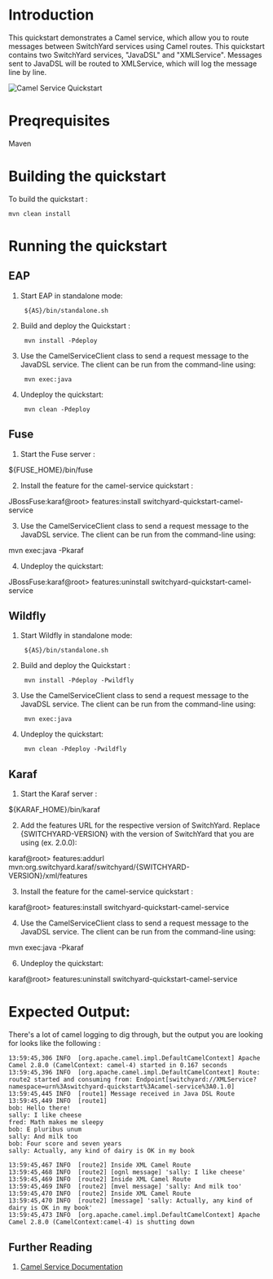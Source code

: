 Introduction
============
This quickstart demonstrates a Camel service, which allow you to route messages between SwitchYard 
services using Camel routes.    This quickstart contains two SwitchYard services, "JavaDSL" and 
"XMLService".   Messages sent to JavaDSL will be routed to XMLService, which will log the message
line by line.

![Camel Service Quickstart](https://github.com/jboss-switchyard/quickstarts/raw/master/camel-service/camel-service.jpg)

Preqrequisites 
==============
Maven



Building the quickstart
======================

To build the quickstart :

```
mvn clean install
```


Running the quickstart
======================


EAP
----------
1. Start EAP in standalone mode:

        ${AS}/bin/standalone.sh

2. Build and deploy the Quickstart :

        mvn install -Pdeploy

3. Use the CamelServiceClient class to send a request message to the JavaDSL service.  The client can be
   run from the command-line using:

        mvn exec:java

4. Undeploy the quickstart:

        mvn clean -Pdeploy


Fuse
----------
1. Start the Fuse server :

${FUSE_HOME}/bin/fuse

2. Install the feature for the camel-service quickstart :

JBossFuse:karaf@root> features:install switchyard-quickstart-camel-service

3. Use the CamelServiceClient class to send a request message to the JavaDSL service.  The client can be
run from the command-line using:

mvn exec:java -Pkaraf

4. Undeploy the quickstart:

JBossFuse:karaf@root> features:uninstall switchyard-quickstart-camel-service


Wildfly
----------
1. Start Wildfly in standalone mode:

        ${AS}/bin/standalone.sh

2. Build and deploy the Quickstart :

        mvn install -Pdeploy -Pwildfly

3. Use the CamelServiceClient class to send a request message to the JavaDSL service.  The client can be
run from the command-line using:

        mvn exec:java

4. Undeploy the quickstart:

        mvn clean -Pdeploy -Pwildfly


Karaf
----------
1. Start the Karaf server :

${KARAF_HOME}/bin/karaf

2. Add the features URL for the respective version of SwitchYard.   Replace {SWITCHYARD-VERSION}
with the version of SwitchYard that you are using (ex. 2.0.0): 

karaf@root> features:addurl mvn:org.switchyard.karaf/switchyard/{SWITCHYARD-VERSION}/xml/features

3. Install the feature for the camel-service quickstart :

karaf@root> features:install switchyard-quickstart-camel-service

4. Use the CamelServiceClient class to send a request message to the JavaDSL service.  The client can be
run from the command-line using:

mvn exec:java -Pkaraf

6. Undeploy the quickstart:

karaf@root> features:uninstall switchyard-quickstart-camel-service



Expected Output:
================
There's a lot of camel logging to dig through, but the output you are looking
for looks like the following :

```
13:59:45,306 INFO  [org.apache.camel.impl.DefaultCamelContext] Apache Camel 2.8.0 (CamelContext: camel-4) started in 0.167 seconds  
13:59:45,396 INFO  [org.apache.camel.impl.DefaultCamelContext] Route: route2 started and consuming from: Endpoint[switchyard://XMLService?namespace=urn%3Aswitchyard-quickstart%3Acamel-service%3A0.1.0]  
13:59:45,445 INFO  [route1] Message received in Java DSL Route  
13:59:45,449 INFO  [route1]   
bob: Hello there!
sally: I like cheese
fred: Math makes me sleepy
bob: E pluribus unum
sally: And milk too
bob: Four score and seven years
sally: Actually, any kind of dairy is OK in my book
```
  
```
13:59:45,467 INFO  [route2] Inside XML Camel Route
13:59:45,468 INFO  [route2] [ognl message] 'sally: I like cheese'
13:59:45,469 INFO  [route2] Inside XML Camel Route
13:59:45,469 INFO  [route2] [mvel message] 'sally: And milk too'
13:59:45,470 INFO  [route2] Inside XML Camel Route
13:59:45,470 INFO  [route2] [message] 'sally: Actually, any kind of dairy is OK in my book'
13:59:45,473 INFO  [org.apache.camel.impl.DefaultCamelContext] Apache Camel 2.8.0 (CamelContext:camel-4) is shutting down
```


## Further Reading

1. [Camel Service Documentation](https://docs.jboss.org/author/display/SWITCHYARD/Camel)


